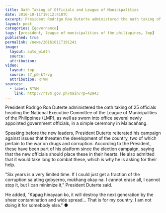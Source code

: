 ```yaml
---
title: Oath Taking of Officials and League of Municipalities
date: 2016-10-11T19:12:41UTC
excerpt: President Rodrigo Roa Duterte administered the oath taking of 25 officials heading the National Executive Committee of the League of Municipalities of the Philippines, and sworn into office newly appointed government officials in Malacañang on 11 October 2016.
layout: post
categories: [governance]
tags: [president, league of municipalities of the philippines, lmp]
published: true
permalink: /news/20161011T191241
image:
  layout: auto_width
  source: 
  attribution: 
video:
  layout: top
  source: t7_pQ-kTrvg
  attribution: RTVM
sources:
  - label: RTVM
    link: http://rtvm.gov.ph/main/?p=42943
---
```


President Rodrigo Roa Duterte administered the oath taking of 25 officials heading the National Executive Committee of the League of Municipalities of the Philippines (LMP), as well as sworn into office several newly appointed government officials, in a simple ceremony in Malacañang.

Speaking before the new leaders, President Duterte reiterated his campaign against issues that threaten the development of the country, two of which pertain to the war on drugs and corruption. According to the President, these have been part of his platform since the election campaign, saying that the new officials should place these in their hearts. He also admitted that it would take long to combat these, which is why he is asking for their help.

"Six years is a very limited time. If I could just get a fraction of the corruption sa ating gobyerno, mukhang okay na. I cannot erase all, I cannot stop it, but I can minimize it," President Duterte said.

He added, "Kapag hinayaan ko, it will destroy the next generation by the sheer contamination and wide spread... That is for my country. I am not doing it for somebody else."
&#x25cf;
